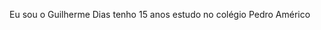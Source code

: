 Eu sou o Guilherme Dias
tenho 15 anos 
estudo no colégio Pedro Américo 

<!---
guizinhomd/guizinhomd is a ✨ special ✨ repository because its `README.md` (this file) appears on your GitHub profile.
You can click the Preview link to take a look at your changes.
--->
